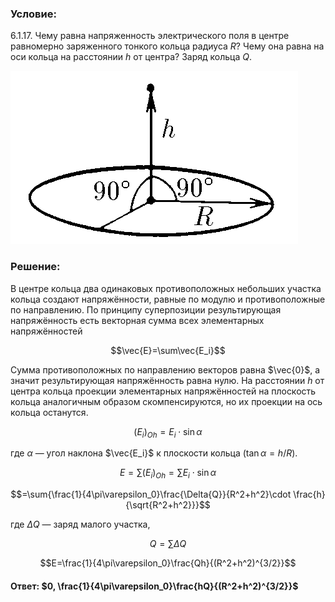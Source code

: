 ###  Условие: 

$6.1.17.$ Чему равна напряженность электрического поля в центре равномерно заряженного тонкого кольца радиуса $R$? Чему она равна на оси кольца на расстоянии $h$ от центра? Заряд кольца $Q$. 

![К задаче $6.1.17$|460x277, 35%](../../img/6.1.17/statement.png) 

###  Решение: 

В центре кольца два одинаковых противоположных небольших участка кольца создают напряжённости, равные по модулю и противоположные по направлению. По принципу суперпозиции результирующая напряжённость есть векторная сумма всех элементарных напряжённостей 

$$\vec{E}=\sum\vec{E_i}$$

Сумма противоположных по направлению векторов равна $\vec{0}$, а значит результирующая напряжённость равна нулю. На расстоянии $h$ от центра кольца проекции элементарных напряжённостей на плоскость кольца аналогичным образом скомпенсируются, но их проекции на ось кольца останутся. 

$$(E_i)_{Oh}=E_i \cdot \sin{\alpha}$$

где $\alpha$ — угол наклона $\vec{E_i}$ к плоскости кольца ($\tan{\alpha}=h/R$). 

$$E=\sum{(E_i)_{Oh}}=\sum{E_i \cdot \sin{\alpha}}$$

$$=\sum{\frac{1}{4\pi\varepsilon_0}\frac{\Delta{Q}}{R^2+h^2}\cdot \frac{h}{\sqrt{R^2+h^2}}}$$

где $\Delta{Q}$ — заряд малого участка, 

$$Q=\sum{\Delta{Q}}$$

$$E=\frac{1}{4\pi\varepsilon_0}\frac{Qh}{(R^2+h^2)^{3/2}}$$

####  Ответ: $0, \frac{1}{4\pi\varepsilon_0}\frac{hQ}{(R^2+h^2)^{3/2}}$ 
